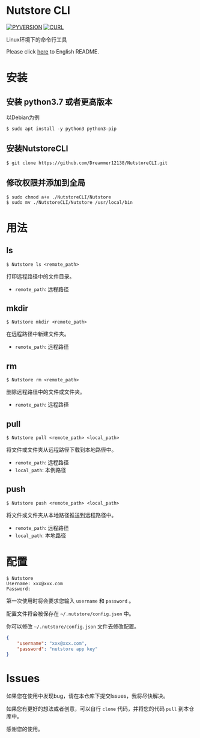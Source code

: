 <h1>Nutstore CLI</h1>

[![PYVERSION](https://img.shields.io/badge/Python-3.7.3-blue)](https://www.python.org)
[![CURL](https://img.shields.io/badge/cURL-green)](http://curl.haxx.se)

Linux环境下的命令行工具

Please click [here](/) to English README.

# 安装

<h2>安装 python3.7 或者更高版本</h2>

以Debian为例

```shell
$ sudo apt install -y python3 python3-pip
```

<h2>安装NutstoreCLI</h2>

```shell
$ git clone https://github.com/Dreammer12138/NutstoreCLI.git
```

<h2>修改权限并添加到全局</h2>

```shell
$ sudo chmod a+x ./NutstoreCLI/Nutstore
$ sudo mv ./NutstoreCLI/Nutstore /usr/local/bin
```

# 用法

<h2>ls</h2>

```shell
$ Nutstore ls <remote_path>
```

打印远程路径中的文件目录。

- `remote_path`: 远程路径

<h2>mkdir</h2>

```shell
$ Nutstore mkdir <remote_path>
```

在远程路径中新建文件夹。

- `remote_path`: 远程路径

<h2>rm</h2>

```shell
$ Nutstore rm <remote_path>
```

删除远程路径中的文件或文件夹。

- `remote_path`: 远程路径

<h2>pull</h2>

```shell
$ Nutstore pull <remote_path> <local_path>
```

将文件或文件夹从远程路径下载到本地路径中。

- `remote_path`: 远程路径
- `local_path`: 本例路径

<h2>push</h2>

```shell
$ Nutstore push <remote_path> <local_path>
```

将文件或文件夹从本地路径推送到远程路径中。

- `remote_path`: 远程路径
- `local_path`: 本地路径

# 配置

```shell
$ Nutstore
Username: xxx@xxx.com
Password: 
```

第一次使用时将会要求您输入 `username` 和 `password` 。

配置文件将会被保存在 `~/.nutstore/config.json` 中。

你可以修改 `~/.nutstore/config.json` 文件去修改配置。

```json
{
    "username": "xxx@xxx.com",
    "password": "nutstore app key"
}
```

# Issues

如果您在使用中发现bug，请在本仓库下提交Issues，我将尽快解决。

如果您有更好的想法或者创意，可以自行 `clone` 代码，并将您的代码 `pull` 到本仓库中。

感谢您的使用。
